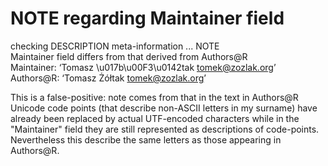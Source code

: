 # NOTE regarding Maintainer field

checking DESCRIPTION meta-information ... NOTE  
Maintainer field differs from that derived from Authors@R  
  Maintainer: ‘Tomasz \u017b\u00F3\u0142tak <tomek@zozlak.org>’  
  Authors@R:  ‘Tomasz Żółtak <tomek@zozlak.org>’

This is a false-positive: note comes from that in the text in Authors@R Unicode code points (that describe non-ASCII letters in my surname) have already been replaced by actual UTF-encoded characters while in the "Maintainer" field they are still represented as descriptions of code-points. Nevertheless this describe the same letters as those appearing in Authors@R.
